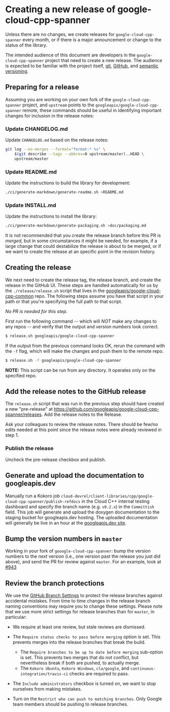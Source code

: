 # Creating a new release of google-cloud-cpp-spanner

Unless there are no changes, we create releases for `google-cloud-cpp-spanner`
every month, or if there is a major announcement or change to the status of the
library.

The intended audience of this document are developers in the
`google-cloud-cpp-spanner` project that need to create a new release. The
audience is expected to be familiar with the project itself, [git][git-docs],
[GitHub][github-guides], and [semantic versioning](https://semver.org).

## Preparing for a release

Assuming you are working on your own fork of the `google-cloud-cpp-spanner`
project, and `upstream` points to the `googleapis/google-cloud-cpp-spanner`
remote, these commands should be useful in identifying important changes for
inclusion in the release notes:

### Update CHANGELOG.md

Update `CHANGELOG.md` based on the release notes:

```bash
git log --no-merges --format="format:* %s" \
    $(git describe --tags --abbrev=0 upstream/master)..HEAD \
    upstream/master
```

### Update README.md

Update the instructions to build the library for development:

```bash
./ci/generate-markdown/generate-readme.sh >README.md
```

### Update INSTALL.md

Update the instructions to install the library:

```bash
./ci/generate-markdown/generate-packaging.sh >doc/packaging.md
```

It is not recommended that you create the release branch before this PR is
*merged*, but in some circumstances it might be needed, for example, if a large
change that could destabilize the release is about to be merged, or if we want
to create the release at an specific point in the revision history.

## Creating the release

We next need to create the release tag, the release branch, and create the
release in the GitHub UI. These steps are handled automatically for us by the
`./release/release.sh` script that lives in the
[googleapis/google-cloud-cpp-common](https://github.com/googleapis/google-cloud-cpp-common/blob/master/release/release.sh)
repo. The following steps assume you have that script in your path or that
you're specifying the full path to that script.

*No PR is needed for this step.*

First run the following command -- which will *NOT* make any changes to any
repos -- and verify that the output and *version numbers* look correct.

```bash
$ release.sh googleapis/google-cloud-cpp-spanner
```

If the output from the previous command looks OK, rerun the command with the
`-f` flag, which will make the changes and push them to the remote repo.

```bash
$ release.sh -f googleapis/google-cloud-cpp-spanner
```

**NOTE:** This script can be run from any directory. It operates only on the
specified repo.

## Add the release notes to the GitHub release

The `release.sh` script that was run in the previous step should have created a
new "pre-release" at
https://github.com/googleapis/google-cloud-cpp-spanner/releases. Add the release
notes to the Release.

Ask your colleagues to review the release notes. There should be few/no edits
needed at this point since the release notes were already reviewed in step 1.

### Publish the release

Uncheck the pre-release checkbox and publish.

## Generate and upload the documentation to googleapis.dev

Manually run a Kokoro job
`cloud-devrel/client-libraries/cpp/google-cloud-cpp-spanner/publish-refdocs` in
the Cloud C++ internal testing dashboard and specify the branch name
(e.g. `v0.2.x`) in the `Committish` field. This job will generate and upload
the doxygen documentation to the staging bucket for googleapis.dev hosting. The
uploaded documentation will generally be live in an hour at the
[googleapis.dev site](https://googleapis.dev/cpp/google-cloud-spanner/latest/).

## Bump the version numbers in `master`

Working in your fork of `gooogle-cloud-cpp-spanner`: bump the version numbers
to the *next* version (i.e., one version past the release you just did above),
and send the PR for review against `master`. For an example, look at
[#943](https://github.com/googleapis/google-cloud-cpp-spanner/pull/943)

## Review the branch protections

We use the [GitHub Branch Settings][github-branch-settings] to protect the
release branches against accidental mistakes. From time to time changes in the
release branch naming conventions may require you to change these settings.
Please note that we use more strict settings for release branches than for
`master`, in particular:

* We require at least one review, but stale reviews are dismissed.
* The `Require status checks to pass before merging` option is set.
  This prevents merges into the release branches that break the build.
  * The `Require branches to be up to date before merging` sub-option
    is set. This prevents two merges that do not conflict, but nevertheless
    break if both are pushed, to actually merge.
  * The `Kokoro Ubuntu`, `Kokoro Windows`, `cla/google`, and
    `continuous-integration/travis-ci` checks are required to pass.

* The `Include administrators` checkbox is turned on, we want to stop ourselves
  from making mistakes.

* Turn on the `Restrict who can push to matching branches`. Only Google team
  members should be pushing to release branches.

[git-docs]: https://git-scm.com/doc
[github-guides]: https://guides.github.com/
[github-branch-settings]: https://github.com/googleapis/google-cloud-cpp-spanner/settings/branches
